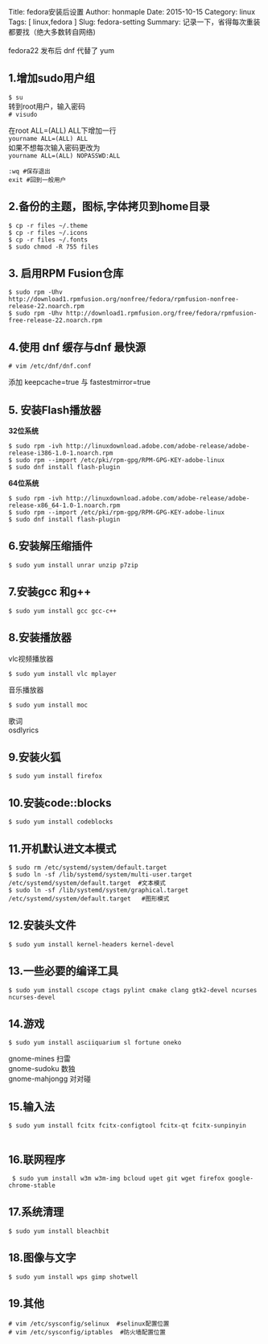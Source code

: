 Title: fedora安装后设置 
Author: honmaple 
Date: 2015-10-15
Category: linux
Tags: [ linux,fedora ]
Slug: fedora-setting
Summary: 记录一下，省得每次重装都要找（绝大多数转自网络)<br /><br />fedora22 发布后 dnf 代替了 yum

## 1.增加sudo用户组
`$ su`  
转到root用户，输入密码  
`# visudo`

在root ALL=(ALL) ALL下增加一行  
`yourname ALL=(ALL) ALL`  
如果不想每次输入密码更改为  
`yourname ALL=(ALL) NOPASSWD:ALL`  
```
:wq #保存退出  
exit #回到一般用户  
```
## 2.备份的主题，图标,字体拷贝到home目录
```
$ cp -r files ~/.theme 
$ cp -r files ~/.icons
$ cp -r files ~/.fonts
$ sudo chmod -R 755 files  
```

 ## 3. 启用RPM Fusion仓库
```
$ sudo rpm -Uhv http://download1.rpmfusion.org/nonfree/fedora/rpmfusion-nonfree-release-22.noarch.rpm
$ sudo rpm -Uhv http://download1.rpmfusion.org/free/fedora/rpmfusion-free-release-22.noarch.rpm
```

## 4.使用 dnf 缓存与dnf 最快源
```
# vim /etc/dnf/dnf.conf
```
添加 keepcache=true 与 fastestmirror=true

## 5. 安装Flash播放器
**32位系统**
```
$ sudo rpm -ivh http://linuxdownload.adobe.com/adobe-release/adobe-release-i386-1.0-1.noarch.rpm
$ sudo rpm --import /etc/pki/rpm-gpg/RPM-GPG-KEY-adobe-linux
$ sudo dnf install flash-plugin
```

**64位系统**
```
$ sudo rpm -ivh http://linuxdownload.adobe.com/adobe-release/adobe-release-x86_64-1.0-1.noarch.rpm
$ sudo rpm --import /etc/pki/rpm-gpg/RPM-GPG-KEY-adobe-linux
$ sudo dnf install flash-plugin
```

## 6.安装解压缩插件
```
$ sudo yum install unrar unzip p7zip
```

## 7.安装gcc 和g++
```
$ sudo yum install gcc gcc-c++
```

## 8.安装播放器
vlc视频播放器
```
$ sudo yum install vlc mplayer
```
音乐播放器 
```
$ sudo yum install moc
```
歌词  
osdlyrics

## 9.安装火狐
```
$ sudo yum install firefox
```

## 10.安装code::blocks
```
$ sudo yum install codeblocks
```

## 11.开机默认进文本模式
```
$ sudo rm /etc/systemd/system/default.target
$ sudo ln -sf /lib/systemd/system/multi-user.target /etc/systemd/system/default.target  #文本模式
$ sudo ln -sf /lib/systemd/system/graphical.target /etc/systemd/system/default.target   #图形模式

```

## 12.安装头文件
```
$ sudo yum install kernel-headers kernel-devel
```

## 13.一些必要的编译工具
```
$ sudo yum install cscope ctags pylint cmake clang gtk2-devel ncurses ncurses-devel
```

## 14.游戏
```
$ sudo yum install asciiquarium sl fortune oneko

```
gnome-mines    扫雷  
gnome-sudoku   数独  
gnome-mahjongg 对对碰

## 15.输入法
```
$ sudo yum install fcitx fcitx-configtool fcitx-qt fcitx-sunpinyin
 
```

## 16.联网程序
```
 $ sudo yum install w3m w3m-img bcloud uget git wget firefox google-chrome-stable

```

## 17.系统清理
```
$ sudo yum install bleachbit
```

## 18.图像与文字
```
$ sudo yum install wps gimp shotwell
```

## 19.其他
```
# vim /etc/sysconfig/selinux  #selinux配置位置
# vim /etc/sysconfig/iptables  #防火墙配置位置
```

